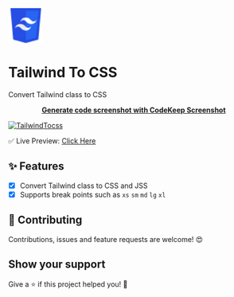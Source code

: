 <img src="public/logo.svg" width="70">

# Tailwind To CSS

Convert Tailwind class to CSS

<p align="center">
 <b>  <a href="https://codekeep.io/screenshot">Generate code screenshot with CodeKeep Screenshot</a>   </b>
</p>

[![TailwindTocss](https://raw.githubusercontent.com/Devzstudio/tailwind_to_css/main/preview.png "TailwindTocss")]()

✅ Live Preview: <a href="https://tailwind-to-css.vercel.app/" target="_BLANK">Click Here</a>

## ✨ Features

- [x] Convert Tailwind class to CSS and JSS
- [x] Supports break points such as `xs` `sm` `md` `lg` `xl`

## 🤝 Contributing

Contributions, issues and feature requests are welcome! 😍

## Show your support

Give a ⭐️ if this project helped you! 🥰
